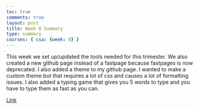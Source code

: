 ```yaml
---
toc: true
comments: true
layout: post
title: Week 0 Summary
type: summary
courses: { csa: {week: 0} }
---
```


This week we set up/updated the tools needed for this trimester. We also created a new github page instead of a fastpage because fastpages is now deprecated. I also added a theme to my github page. I wanted to make a custom theme but that requires a lot of css and causes a lot of formatting issues. I also added a typing game that gives you 5 words to type and you have to type them as fast as you can.

[Link](https://github.com/Soham360/APCSA/issues/1)